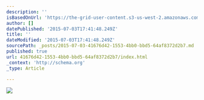```yaml
---
description: ''
isBasedOnUrl: 'https://the-grid-user-content.s3-us-west-2.amazonaws.com/bcc4a7ff-a6ec-40ad-9bec-ef87df26b2ab.jpg'
author: []
datePublished: '2015-07-03T17:41:48.249Z'
title: ''
dateModified: '2015-07-03T17:41:48.249Z'
sourcePath: _posts/2015-07-03-41676d42-1553-4bb0-bbd5-64af8372d2b7.md
published: true
url: 41676d42-1553-4bb0-bbd5-64af8372d2b7/index.html
_context: 'http://schema.org'
_type: Article

---
```

![](https://the-grid-user-content.s3-us-west-2.amazonaws.com/bcc4a7ff-a6ec-40ad-9bec-ef87df26b2ab.jpg)